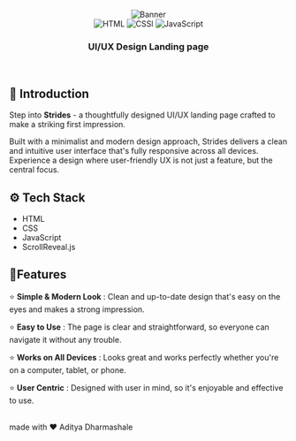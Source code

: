 <div align="center">

<br/>
<img src="https://github.com/user-attachments/assets/939f5436-f1c7-4847-b1cd-118ddfecaf71" alt="Banner"/>


<br/>

<div>

<img src="https://img.shields.io/badge/HTML-100000?style=for-the-badge&logo=HTML5&logoColor=white&labelColor=e34c26&color=e34c26" alt="HTML">
<img src="https://img.shields.io/badge/CSS-100000?style=for-the-badge&logo=CSS&logoColor=white&labelColor=264de4&color=264de4" alt="CSS">l
<img src="https://img.shields.io/badge/JavaScript-F7DF1E?style=for-the-badge&logo=JavaScript&logoColor=white" alt="JavaScript">

</div>

<h3 align="center">UI/UX Design Landing page</h3>
</div>
<br/>
 
## <a name="introduction">🤖 Introduction</a>
Step into **Strides** - a thoughtfully designed UI/UX landing page crafted to make a striking first impression.

Built with a minimalist and modern design approach, Strides delivers a clean and intuitive user interface that's fully responsive across all devices. Experience a design where user-friendly UX is not just a feature, but the central focus.

## <a name="tech-stack">⚙️ Tech Stack</a>

- HTML
- CSS
- JavaScript
- ScrollReveal.js

## <a name="features">🔋Features</a>

⭐ **Simple & Modern Look** : Clean and up-to-date design that's easy on the eyes and makes a strong impression.

⭐ **Easy to Use** : The page is clear and straightforward, so everyone can navigate it without any trouble.

⭐ **Works on All Devices** : Looks great and works perfectly whether you're on a computer, tablet, or phone.

⭐ **User Centric** : Designed with user in mind, so it's enjoyable and effective to use.

<br/>
<span>made with ❤️ Aditya Dharmashale</span>
